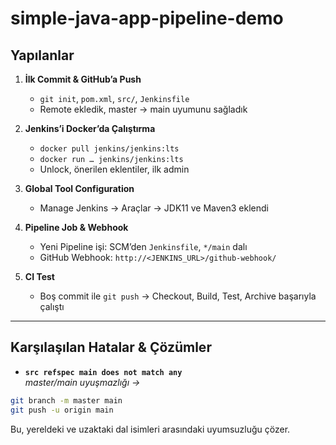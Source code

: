 # simple-java-app-pipeline-demo

## Yapılanlar
1. **İlk Commit & GitHub’a Push**  
   - `git init`, `pom.xml`, `src/`, `Jenkinsfile`  
   - Remote ekledik, master → main uyumunu sağladık  

2. **Jenkins’i Docker’da Çalıştırma**  
   - `docker pull jenkins/jenkins:lts`  
   - `docker run … jenkins/jenkins:lts`  
   - Unlock, önerilen eklentiler, ilk admin  

3. **Global Tool Configuration**  
   - Manage Jenkins → Araçlar → JDK11 ve Maven3 eklendi  

4. **Pipeline Job & Webhook**  
   - Yeni Pipeline işi: SCM’den `Jenkinsfile`, `*/main` dalı  
   - GitHub Webhook: `http://<JENKINS_URL>/github-webhook/`  

5. **CI Test**  
   - Boş commit ile `git push` → Checkout, Build, Test, Archive başarıyla çalıştı  

---

## Karşılaşılan Hatalar & Çözümler
- **`src refspec main does not match any`**  
  _master/main uyuşmazlığı →_  
```bash
git branch -m master main
git push -u origin main
```
Bu, yereldeki ve uzaktaki dal isimleri arasındaki uyumsuzluğu çözer.
